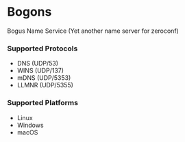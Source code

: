 # Bogons
Bogus Name Service (Yet another name server for zeroconf)

### Supported Protocols

- DNS (UDP/53)
- WINS (UDP/137)
- mDNS (UDP/5353)
- LLMNR (UDP/5355)

### Supported Platforms

- Linux
- Windows
- macOS
